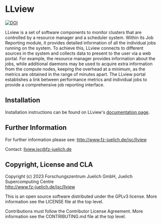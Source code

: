 # LLview

[![DOI](https://zenodo.org/badge/DOI/10.5281/zenodo.10221407.svg)](https://doi.org/10.5281/zenodo.10221407)

LLview is a set of software components to monitor clusters that are controlled by a resource manager and a scheduler system. Within its Job Reporting module, it provides detailed information of all the individual jobs running on the system. To achieve this, LLview connects to different sources in the system and collects data to present to the user via a web portal. For example, the resource manager provides information about the jobs, while additional daemons may be used to acquire extra information from the compute nodes, keeping the overhead at a minimum, as the metrics are obtained in the range of minutes apart. The LLview portal establishes a link between performance metrics and individual jobs to provide a comprehensive job reporting interface.

## Installation

Installation instructions can be found on LLview's [documentation page](https://apps.fz-juelich.de/jsc/llview/docu/install/).

## Further Information

For further information please see: http://www.fz-juelich.de/jsc/llview

Contact: [llview.jsc@fz-juelich.de](mailto:llview.jsc@fz-juelich.de)

## Copyright, License and CLA

Copyright (c) 2023 Forschungszentrum Juelich GmbH, Juelich Supercomputing Centre  
http://www.fz-juelich.de/jsc/llview  

This is an open source software distributed under the GPLv3 license. More information see the LICENSE file at the top level.

Contributions must follow the Contributor License Agreement. More information see the CONTRIBUTING.md file at the top level.

